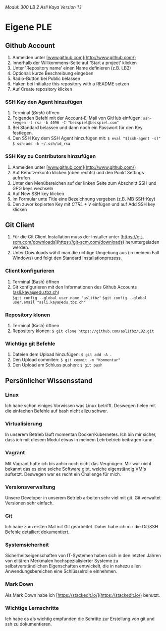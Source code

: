 *Modul: 300 
LB 2 
Asli Kaya
Version 1.1* 
# Eigene PLE
## Github Account
1.  Anmelden unter  [www.github.com](http://www.github.com/)
2.  Innerhalb der Willkommens-Seite auf 'Start a project' klicken
3.  Unter 'Repository name' einen Name definieren (z.B. LB2)
4.  Optional: kurze Beschreibung eingeben
5.  Radio-Button bei Public belassen
6.  Haken bei Initialize this repository with a README setzen
7.  Auf Create repository klicken
### SSH Key den Agent hinzufügen
1.  Terminal (_Bash_) öffnen
2.  Folgenden Befehl mit der Account-E-Mail von GitHub einfügen:
    `ssh-keygen -t rsa -b 4096 -C "beispiel@beispiel.com"`
 3. Bei Standard belassen und dann noch ein Passwort für den Key festlegen.
 4. Den SSH Key dem SSH Agent hinzufügen mit: 
`$ eval "$(ssh-agent -s)"`
 `$ ssh-add -k ~/.ssh/id_rsa`
### SSH Key zu Contributors hinzufügen
1.  Anmelden unter  [www.github.com](http://www.github.com/)
2.  Auf Benutzerkonto klicken (oben rechts) und den Punkt  Settings  aufrufen
3.  Unter den Menübereichen auf der linken Seite zum Abschnitt  SSH und GPG keys wechseln
4.  Auf New SSH key klicken
5.  Im Formular unte  Title eine Bezeichnung vergeben (z.B. MB SSH-Key)
6.  Den zuvor kopierten Key mit  _CTRL + V_  einfügen und auf Add SSH key  klicken
## Git Client
1. Für die Git Client Installation muss der Installer unter [https://git-scm.com/downloads](https://git-scm.com/downloads) heruntergeladen werden.
2.  Unter Downloads wählt man die richtige Umgebung aus (in meinem Fall Windows) und folgt den Standard Installationprozess.
### Client konfigurieren
1. Terminal (Bash) öffnen
2. Git konfigurieren mit den Informationen des Github Accounts (asli.kaya@edu.tbz.ch)     
 `$git config --global user.name "aslitbz"`
 `$git config --global user.email "asli.kaya@edu.tbz.ch"`
### Repository klonen
1. Terminal (Bash) öffnen
2. Repository klonen:
`$ git clone https://github.com/aslitbz/LB2.git`
### Wichtige git Befehle
1. Dateien dem Upload hinzufügen:
  `$ git add -A .`
2. Den Upload commiten:
  `$ git commit -m "Kommentar"`
3. Den Upload am Schluss pushen:
 `$ git push`


## Persönlicher Wissensstand
### Linux
Ich habe schon einiges Vorwissen was Linux betrifft. Deswegen fielen mit die einfachen Befehle auf bash nicht allzu schwer.
### Virtualisierung
In unserem Betrieb läuft momentan Docker/Kubernetes. Ich bin mir sicher, dass ich mit diesem Modul etwas in meinem Lehrbetrieb beitragen kann.
### Vagrant
Mit Vagrant hatte ich bis anhin noch nicht das Vergnügen. Mir war nicht bekannt das es eine solche Software gibt, welche eigenständig VM's aufsetzt. Deswegen war es recht ein Challenge für mich.
### Versionsverwaltung
Unsere Developer in unserem Betrieb arbeiten sehr viel mit git. Git verwaltet Versionen sehr einfach.
### Git
Ich habe zum ersten Mal mit Git gearbeitet. Daher habe ich mir die Git/SSH Befehle detailiert dokumentiert.
### Systemsicherheit
Sicherheitseigenschaften von IT-Systemen haben sich in den letzten Jahren von elitären Merkmalen hochspezialisierter Systeme zu selbstverständlichen Eigenschaften entwickelt, die in nahezu allen Anwendungsbereichen eine Schlüsselrolle einnehmen.
### Mark Down
Als Mark Down habe ich [https://stackedit.io/](https://stackedit.io/) benutzt.
### Wichtige Lernschritte
Ich habe es als wichtig empfunden die Schritte zur Erstellung von git und ssh zu dokumentieren.
<!--stackedit_data:
eyJoaXN0b3J5IjpbLTE0NjI2NzE5NTIsOTg0NjE0OTk0XX0=
-->